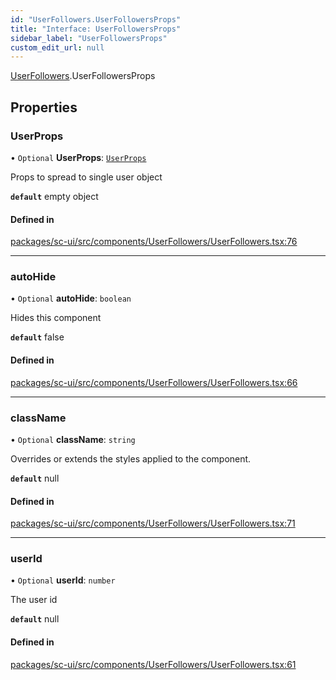 ```yaml
---
id: "UserFollowers.UserFollowersProps"
title: "Interface: UserFollowersProps"
sidebar_label: "UserFollowersProps"
custom_edit_url: null
---
```


[UserFollowers](../modules/UserFollowers.md).UserFollowersProps

## Properties

### UserProps

• `Optional` **UserProps**: [`UserProps`](User.UserProps.md)

Props to spread to single user object

**`default`** empty object

#### Defined in

[packages/sc-ui/src/components/UserFollowers/UserFollowers.tsx:76](https://github.com/selfcommunity/community-ui/blob/e8a635a/packages/sc-ui/src/components/UserFollowers/UserFollowers.tsx#L76)

___

### autoHide

• `Optional` **autoHide**: `boolean`

Hides this component

**`default`** false

#### Defined in

[packages/sc-ui/src/components/UserFollowers/UserFollowers.tsx:66](https://github.com/selfcommunity/community-ui/blob/e8a635a/packages/sc-ui/src/components/UserFollowers/UserFollowers.tsx#L66)

___

### className

• `Optional` **className**: `string`

Overrides or extends the styles applied to the component.

**`default`** null

#### Defined in

[packages/sc-ui/src/components/UserFollowers/UserFollowers.tsx:71](https://github.com/selfcommunity/community-ui/blob/e8a635a/packages/sc-ui/src/components/UserFollowers/UserFollowers.tsx#L71)

___

### userId

• `Optional` **userId**: `number`

The user id

**`default`** null

#### Defined in

[packages/sc-ui/src/components/UserFollowers/UserFollowers.tsx:61](https://github.com/selfcommunity/community-ui/blob/e8a635a/packages/sc-ui/src/components/UserFollowers/UserFollowers.tsx#L61)
